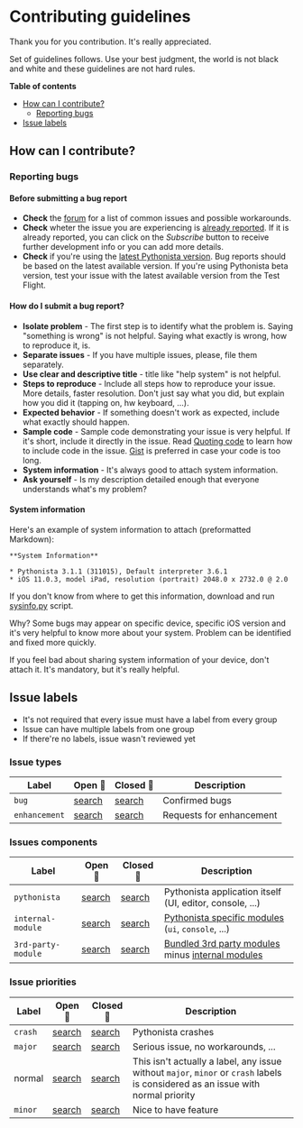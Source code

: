 # Contributing guidelines

Thank you for you contribution. It's really appreciated.

Set of guidelines follows. Use your best judgment, the world is not black and white and these guidelines are not hard rules.

**Table of contents**

* [How can I contribute?](#how-can-i-contribute)
    * [Reporting bugs](#reporting-bugs)
* [Issue labels](#issue-labels)

## How can I contribute?

### Reporting bugs

#### Before submitting a bug report

* **Check** the [forum](https://forum.omz-software.com/category/5/pythonista) for a list of common issues and possible workarounds.
* **Check** wheter the issue you are experiencing is [already reported](https://github.com/omz/Pythonista-Issues/issues/). If it is already reported, you can click on the _Subscribe_ button to receive further development info or you can add more details.
* **Check** if you're using the [latest Pythonista version](https://itunes.apple.com/us/app/pythonista-3/id1085978097?ls=1&mt=8). Bug reports should be based on the latest available version. If you're using Pythonista beta version, test your issue with the latest available version from the Test Flight.

#### How do I submit a bug report?

* **Isolate problem** - The first step is to identify what the problem is. Saying "something is wrong" is not helpful. Saying what exactly is wrong, how to reproduce it, is.
* **Separate issues** - If you have multiple issues, please, file them separately.
* **Use clear and descriptive title** - title like "help system" is not helpful.
* **Steps to reproduce** - Include all steps how to reproduce your issue. More details, faster resolution. Don't just say what you did, but explain how you did it (tapping on, hw keyboard, ...).
* **Expected behavior** - If something doesn't work as expected, include what exactly should happen.
* **Sample code** - Sample code demonstrating your issue is very helpful. If it's short, include it directly in the issue. Read [Quoting code](https://help.github.com/articles/basic-writing-and-formatting-syntax/#quoting-code) to learn how to include code in the issue. [Gist](https://gist.github.com) is preferred in case your code is too long.
* **System information** - It's always good to attach system information.
* **Ask yourself** - Is my description detailed enough that everyone understands what's my problem?

#### System information

Here's an example of system information to attach (preformatted Markdown):

```
**System Information**

* Pythonista 3.1.1 (311015), Default interpreter 3.6.1
* iOS 11.0.3, model iPad, resolution (portrait) 2048.0 x 2732.0 @ 2.0
```

If you don't know from where to get this information, download and run [sysinfo.py](scripts/sysinfo.py) script.

Why? Some bugs may appear on specific device, specific iOS version and it's very helpful to know more about your system. Problem can be identified and fixed more quickly.

If you feel bad about sharing system information of your device, don't attach it. It's mandatory, but it's really helpful.

## Issue labels

* It's not required that every issue must have a label from every group
* Issue can have multiple labels from one group
* If there're no labels, issue wasn't reviewed yet

### Issue types

| Label | Open :mag_right: | Closed :mag_right: | Description |
| --- | --- | --- | --- |
| `bug` | [search][search-open-bug] | [search][search-closed-bug] | Confirmed bugs |
| `enhancement` | [search][search-open-enhancement] | [search][search-closed-enhancement] | Requests for enhancement |


### Issues components

| Label | Open :mag_right: | Closed :mag_right: | Description |
| --- | --- | --- | --- |
| `pythonista` | [search][search-open-pythonista] | [search][search-closed-pythonista] | Pythonista application itself (UI, editor, console, ...) |
| `internal-module` | [search][search-open-internal-module] | [search][search-closed-internal-module] | [Pythonista specific modules][pythonista-internal-modules] (`ui`, `console`, ...) |
| `3rd-party-module` | [search][search-open-3rd-party-module] | [search][search-closed-3rd-party-module] | [Bundled 3rd party modules][pythonista-module-index] minus [internal modules][pythonista-internal-modules] |

### Issue priorities

| Label | Open :mag_right: | Closed :mag_right: | Description |
| --- | --- | --- | --- |
| `crash` | [search][search-open-crash] | [search][search-closed-crash] | Pythonista crashes |
| `major` | [search][search-open-major] | [search][search-closed-major] | Serious issue, no workarounds, ... |
| normal | [search][search-open-normal] | [search][search-closed-normal] | This isn't actually a label, any issue without `major`, `minor` or `crash` labels is considered as an issue with normal priority |
| `minor` | [search][search-open-minor] | [search][search-closed-minor] | Nice to have feature |

[search-open-bug]: https://github.com/omz/Pythonista-Issues/issues?q=is%3Aopen+is%3Aissue+label%3Abug
[search-closed-bug]: https://github.com/omz/Pythonista-Issues/issues?q=is%3Aclosed+is%3Aissue+label%3Abug
[search-open-enhancement]: https://github.com/omz/Pythonista-Issues/issues?q=is%3Aopen+is%3Aissue+label%3Aenhancement
[search-closed-enhancement]: https://github.com/omz/Pythonista-Issues/issues?q=is%3Aclosed+is%3Aissue+label%3Aenhancement
[search-open-pythonista]: https://github.com/omz/Pythonista-Issues/issues?q=is%3Aopen+is%3Aissue+label%3Apythonista
[search-closed-pythonista]: https://github.com/omz/Pythonista-Issues/issues?q=is%3Aclosed+is%3Aissue+label%3Apythonista
[search-open-internal-module]: https://github.com/omz/Pythonista-Issues/issues?q=is%3Aopen+is%3Aissue+label%3Ainternal-module
[search-closed-internal-module]: https://github.com/omz/Pythonista-Issues/issues?q=is%3Aclosed+is%3Aissue+label%3Ainternal-module
[search-open-3rd-party-module]: https://github.com/omz/Pythonista-Issues/issues?q=is%3Aopen+is%3Aissue+label%3A3rd-party-module
[search-closed-3rd-party-module]: https://github.com/omz/Pythonista-Issues/issues?q=is%3Aclosed+is%3Aissue+label%3A3rd-party-module
[search-open-crash]: https://github.com/omz/Pythonista-Issues/issues?q=is%3Aopen+is%3Aissue+label%3Acrash
[search-closed-crash]: https://github.com/omz/Pythonista-Issues/issues?q=is%3Aclosed+is%3Aissue+label%3Acrash
[search-open-major]: https://github.com/omz/Pythonista-Issues/issues?q=is%3Aopen+is%3Aissue+label%3Amajor
[search-closed-major]: https://github.com/omz/Pythonista-Issues/issues?q=is%3Aclosed+is%3Aissue+label%3Amajor
[search-open-minor]: https://github.com/omz/Pythonista-Issues/issues?q=is%3Aopen+is%3Aissue+label%3Aminor
[search-closed-minor]: https://github.com/omz/Pythonista-Issues/issues?q=is%3Aclosed+is%3Aissue+label%3Aminor
[search-open-normal]: https://github.com/omz/Pythonista-Issues/issues?q=is%3Aopen%20is%3Aissue%20-label%3Amajor%20-label%3Aminor%20-label%3Acrash
[search-closed-normal]: https://github.com/omz/Pythonista-Issues/issues?q=is%3Aclosed%20is%3Aissue%20-label%3Amajor%20-label%3Aminor%20-label%3Acrash
[pythonista-internal-modules]: http://omz-software.com/pythonista/docs/ios/index.html
[pythonista-module-index]: http://omz-software.com/pythonista/docs/py-modindex.html